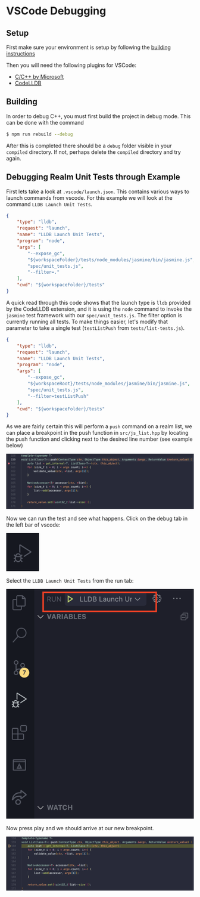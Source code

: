 # VSCode Debugging

## Setup

First make sure your environment is setup by following the [building instructions](./building.md)

Then you will need the following plugins for VSCode:
* [C/C++ by Microsoft](https://github.com/Microsoft/vscode-cpptools)
* [CodeLLDB](https://github.com/vadimcn/vscode-lldb)

## Building

In order to debug C++, you must first build the project in debug mode.  This can be done with the command

```bash
$ npm run rebuild --debug
```

After this is completed there should be a `debug` folder visible in your `compiled` directory.  If not, perhaps delete the `compiled` directory and try again.

## Debugging Realm Unit Tests through Example

First lets take a look at `.vscode/launch.json`.  This contains various ways to launch commands from vscode.  For this example we will look at the command `LLDB Launch Unit Tests`.

```json
{
    "type": "lldb",
    "request": "launch",
    "name": "LLDB Launch Unit Tests",
    "program": "node",
    "args": [
        "--expose_gc",
        "${workspaceFolder}/tests/node_modules/jasmine/bin/jasmine.js",
        "spec/unit_tests.js",
        "--filter=."
    ],
    "cwd": "${workspaceFolder}/tests"
}
```

A quick read through this code shows that the launch type is `lldb` provided by the CodeLLDB extension, and it is using the `node` command to invoke the `jasmine` test framework with our `spec/unit_tests.js`.  The filter option is currently running all tests.  To make things easier, let's modify that parameter to take a single test (`testListPush` from `tests/list-tests.js`).

```json
{
    "type": "lldb",
    "request": "launch",
    "name": "LLDB Launch Unit Tests",
    "program": "node",
    "args": [
        "--expose_gc",
        "${workspaceRoot}/tests/node_modules/jasmine/bin/jasmine.js",
        "spec/unit_tests.js",
        "--filter=testListPush"
    ],
    "cwd": "${workspaceFolder}/tests"
}
```

As we are fairly certain this will perform a `push` command on a realm list, we can place a breakpoint in the push function in `src/js_list.hpp` by locating the push function and clicking next to the desired line number (see example below)

![Breakpoint in Code](./assets/pushBreakpoint.png)

Now we can run the test and see what happens.  Click on the debug tab in the left bar of vscode:

![Debug Icon](./assets/debugIcon.png)

Select the `LLDB Launch Unit Tests` from the run tab:

![Debug Run Tab](./assets/debugRunTab.png)

Now press play and we should arrive at our new breakpoint.


![Met Breakpoint](./assets/metBreakpoint.png)
